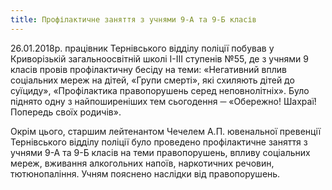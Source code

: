 ```yaml
---
title: Профілактичне заняття з учнями 9-А та 9-Б класів
---
```


26.01.2018р. працівник Тернівського відділу поліції побував у Криворізькій загальноосвітній школі І-ІІІ ступенів №55, де з учнями 9 класів провів профілактичну бесіду на теми: «Негативний вплив соціальних мереж на дітей, «Групи смерті», які схиляють дітей до суїциду», «Профілактика правопорушень серед неповнолітніх». Було піднято одну з найпоширеніших тем сьогодення ─ «Обережно! Шахраї! Попередь своїх родичів».

Окрім цього, старшим лейтенантом Чечелем А.П. ювенальної превенції Тернівського відділу поліції було проведено профілактичне заняття з учнями 9-А та 9-Б класів на теми правопорушень, впливу соціальних мереж, вживання алкогольних напоїв, наркотичних речовин, тютюнопаління. Учням пояснено наслідки від правопорушень.

<slideshow id="_/72157689976869652" />
